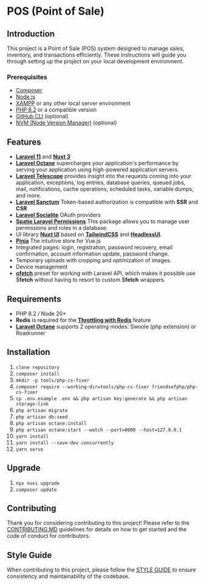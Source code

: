 # POS (Point of Sale)

## Introduction

This project is a Point of Sale (POS) system designed to manage sales, inventory, and transactions efficiently. These instructions will guide you through setting up the project on your local development environment.

### Prerequisites
- [Composer](https://getcomposer.org/)
- [Node.js](https://nodejs.org/)
- [XAMPP](https://www.apachefriends.org/index.html) or any other local server environment
- [PHP 8.2](https://www.php.net/) or a compatible version
- [GitHub CLI](https://cli.github.com/) (optional)
- [NVM (Node Version Manager)](https://github.com/nvm-sh/nvm) (optional)

## Features

 - [**Laravel 11**](https://laravel.com/docs/11.x) and [**Nuxt 3**](https://nuxt.com/)
 - [**Laravel Octane**](https://laravel.com/docs/11.x/octane) supercharges your application's performance by serving your application using high-powered application servers.
 - [**Laravel Telescope**](https://laravel.com/docs/11.x/telescope) provides insight into the requests coming into your application, exceptions, log entries, database queries, queued jobs, mail, notifications, cache operations, scheduled tasks, variable dumps, and more.
 - [**Laravel Sanctum**](https://laravel.com/docs/11.x/sanctum) Token-based authorization is compatible with **SSR** and **CSR**
 - [**Laravel Socialite**](https://laravel.com/docs/11.x/socialite) OAuth providers
 - [**Spatie Laravel Permissions**](https://spatie.be/docs/laravel-permission/v6/introduction) This package allows you to manage user permissions and roles in a database.
 - UI library [**Nuxt UI**](https://ui.nuxt.com/) based on [**TailwindCSS**](https://tailwindui.com/) and [**HeadlessUI**](https://headlessui.com/).
 - [**Pinia**](https://pinia.vuejs.org/ssr/nuxt.html) The intuitive store for Vue.js
 - Integrated pages: login, registration, password recovery, email confirmation, account information update, password change.
 - Temporary uploads with cropping and optimization of images.
 - Device management
 - [**ofetch**](https://github.com/unjs/ofetch) preset for working with Laravel API, which makes it possible
use $**fetch** without having to resort to custom $**fetch** wrappers.

## Requirements

 - PHP 8.2 / Node 20+
 - **Redis** is required for the [**Throttling with Redis**](https://laravel.com/docs/11.x/routing#throttling-with-redis) feature
 - [**Laravel Octane**](https://laravel.com/docs/11.x/octane) supports 2 operating modes: Swoole (php extension) or Roadrunner

## Installation
1. `clone repository`
2. `composer install`
3. `mkdir -p tools/php-cs-fixer`
4. `composer require --working-dir=tools/php-cs-fixer friendsofphp/php-cs-fixer`
5. `cp .env.example .env && php artisan key:generate && php artisan storage:link`
6. `php artisan migrate`
7. `php artisan db:seed`
8. `php artisan octane:install`
9. `php artisan octane:start --watch --port=8000 --host=127.0.0.1`
10. `yarn install`
11. `yarn install --save-dev concurrently`
12. `yarn serve`

## Upgrade
1. `npx nuxi upgrade`
2. `composer update`

## Contributing
Thank you for considering contributing to this project! Please refer to the [CONTRIBUTING.MD](CONTRIBUTING.md) guidelines for details on how to get started and the code of conduct for contributors.

## Style Guide
When contributing to this project, please follow the [STYLE GUIDE](STYLE_GUIDE.md) to ensure consistency and maintainability of the codebase.

